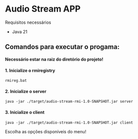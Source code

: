 # Audio Stream APP

Requisitos necessários
- Java 21

## Comandos para executar o progama:

#### Necessário estar na raiz do diretório do projeto!
#### 1. Inicialize o rmiregistry
```
rmireg.bat
```

#### 2. Inicialize o server
```
java -jar ./target/audio-stream-rmi-1.0-SNAPSHOT.jar server
```


#### 3. Inicialize o client
```
java -jar ./target/audio-stream-rmi-1.0-SNAPSHOT.jar client
```
Escolha as opções disponíveis do menu!